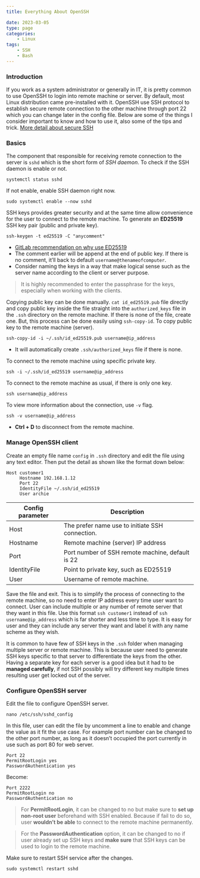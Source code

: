 ```yaml
---
title: Everything About OpenSSH

date: 2023-03-05
type: page
categories:
    - Linux
tags:
    - SSH 
    - Bash
---
```


### Introduction
If you work as a system administrator or generally in IT, it is pretty common to use OpenSSH to login into remote machine or server. By default, most Linux distribution came pre-installed with it. OpenSSH use SSH protocol to establish secure remote connection to the other machine through port 22 which you can change later in the config file. Below are some of the things I consider important to know and how to use it, also some of the tips and trick. [More detail about secure SSH](https://stribika.github.io/2015/01/04/secure-secure-shell.html)

### Basics
The component that responsible for receiving remote connection to the server is `sshd` which is the short form of _SSH daemon_. To check if the SSH daemon is enable or not.
```{sh}
systemctl status sshd
```

If not enable, enable SSH daemon right now.
```{sh}
sudo systemctl enable --now sshd
```

SSH keys provides greater security and at the same time allow convenience for the user to connect to the remote machine. To generate an **ED25519** SSH key pair (public and private key).
```{sh}
ssh-keygen -t ed25519 -C "anycomment"
``` 
- [GitLab recommendation on why use ED25519](https://docs.gitlab.com/ee/user/ssh.html#ed25519-ssh-keys)
- The comment earlier will be append at the end of public key. If there is no comment, it’ll back to default `username@thenameofcomputer`. 
- Consider naming the keys in a way that make logical sense such as the server name according to the client or server purpose.
> It is highly recommended to enter the passphrase for the keys, especially when working with the clients.

Copying public key can be done manually. `cat id_ed25519.pub` file directly and copy public key inside the file straight into the `authorized_keys` file in the `.ssh` directory on the remote machine. If there is none of the file, create one. But, this process can be done easily using `ssh-copy-id`. To copy public key to the remote machine (server). 
```{sh}
ssh-copy-id -i ~/.ssh/id_ed25519.pub username@ip_address
```
- It will automatically create `.ssh/authorized_keys` file if there is none.

To connect to the remote machine using specific private key.
```{sh}
ssh -i ~/.ssh/id_ed25519 username@ip_address
```

To connect to the remote machine as usual, if there is only one key.
```{sh}
ssh username@ip_address
```

To view more information about the connection, use `-v` flag.
```{sh}
ssh -v username@ip_address
```
- **Ctrl + D** to disconnect from the remote machine.

### Manage OpenSSH client
Create an empty file name `config` in `.ssh` directory and edit the file using any text editor. Then put the detail as shown like the format down below:
```{bash}
Host customer1
     Hostname 192.168.1.12
     Port 22
     IdentityFile ~/.ssh/id_ed25519
     User archie
```

Config parameter | Description
---------------- | ------------
Host             | The prefer name use to initiate SSH connection.
Hostname         | Remote machine (server) IP address
Port             | Port number of SSH remote machine, default is 22
IdentityFile     | Point to private key, such as ED25519
User             | Username of remote machine.

Save the file and exit. This is to simplify the process of connecting to the remote machine, so no need to enter IP address every time user want to connect. User can include multiple or any number of remote server that they want in this file. Use this format `ssh customer1` instead of `ssh username@ip_address` which is far shorter and less time to type. It is easy for user and they can include any server they want and label it with any name scheme as they wish.

It is common to have few of SSH keys in the `.ssh` folder when managing multiple server or remote machine. This is because user need to generate SSH keys specific to that server to differentiate the keys from the other. Having a separate key for each server is a good idea but it had to be **managed carefully**, if not SSH possibly will try different key multiple times resulting user get locked out of the server.

### Configure OpenSSH server
Edit the file to configure OpenSSH server.
```{sh}
nano /etc/ssh/sshd_config
```

In this file, user can edit the file by uncomment a line to enable and change the value as it fit the use case. For example port number can be changed to the other port number, as long as it doesn’t occupied the port currently in use such as port 80 for web server. 
```
Port 22
PermitRootLogin yes
PasswordAuthentication yes
```

Become:
```
Port 2222
PermitRootLogin no
PasswordAuthentication no
```
> For **PermitRootLogin**, it can be changed to no but make sure to **set up non-root user** beforehand with SSH enabled. Because if fail to do so, user **wouldn’t be able** to connect to the remote machine permanently. 

> For the **PasswordAuthentication** option, it can be changed to no if user already set up SSH keys and **make sure** that SSH keys can be used to login to the remote machine.

Make sure to restart SSH service after the changes.
```{sh}
sudo systemctl restart sshd
```